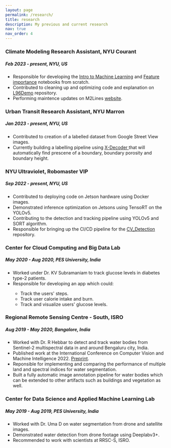 ```yaml
---
layout: page
permalink: /research/
title: research
description: My previous and current research
nav: true
nav_order: 4
---
```


<h3>Climate Modeling Research Assistant, NYU Courant </h3>
<h5> Feb 2023 - present, NYU, US </h5>
<ul>
    <li> Responsible for developing the <a href='https://m2lines.github.io/L96_demo/notebooks/gradient_decent.html'>Intro to Machine Learning</a> and <a href='https://m2lines.github.io/L96_demo/notebooks/feature_importance.html'>Feature importance</a> notebooks from scratch.</li>
    <li>Contributed to cleaning up and optimizing code and explanation on <a href='https://m2lines.github.io/L96_demo/intro.html#'>L96Demo</a> repository. </li>
    <li>Performing maintence updates on M2Lines <a href='https://m2lines.github.io'>website</a>.</li>
</ul>

<h3>Urban Transit Research Assistant, NYU Marron </h3>
<h5> Jan 2023 - present, NYU, US </h5>
<ul>
    <li>Contributed to creation of a labelled dataset from Google Street View images. </li>
    <li>Currently building a labelling pipeline using <a href = 'https://x-decoder-vl.github.io'> X-Decoder </a> that will automatically find prescene of a boundary, boundary porosity and boundary height.</li> 
    <!-- <li>Working with Dr. Elif Ensari's team on the <a href='https://new.mta.info/project/interborough-express'>MTA IBX</a> project. </li>
    <li>Current responsibilities include developing an automated Google Street View labeling tool that can detect buildings, walls, fences and other man made artifacts.</li> -->
</ul>

<h3>NYU Ultraviolet, Robomaster VIP </h3>
<h5> Sep 2022 - present, NYU, US </h5>
<ul>
    <li> Contributed to deploying code on Jetson hardware using Docker images. </li>
    <li> Demonstrated inference optimization on Jetsons using TensoRT on the YOLOv5. </li>
    <li> Contributing to the detection and tracking pipeline using YOLOv5 and SORT algorithm. </li>
    <li> Responsible for bringing up the CI/CD pipeline for the <a href='https://github.com/NYU-Robomaster-Ultraviolet/CV_Detection'>CV_Detection</a> repository. </li>
</ul>

<h3>Center for Cloud Computing and Big Data Lab</h3>
<h5> May 2020 - Aug 2020, PES University, India </h5>
<ul>
    <li>Worked under Dr. KV Subramaniam to track glucose levels in diabetes type-2 patients. </li>
    <li>Responsible for developing an app which could:</li>
        <ul>
            <li>Track the users' steps.</li>
            <li>Track user calorie intake and burn.</li>
            <li>Track and visualize users' glucose levels. </li>
        </ul>
</ul>

<h3>Regional Remote Sensing Centre - South, ISRO</h3>
<h5> Aug 2019 - May 2020, Bangalore, India </h5>
<ul>
    <li> Worked with Dr. R Hebbar to detect and track water bodies from Sentinel-2 multispectral data in and around Bengaluru city, India. </li>
    <li> Published work at the International Conference on Computer Vision and Machine Intelligence 2022. <a href='https://arxiv.org/abs/2212.08749'> Preprint</a>.</li>
    <li> Reponsible for implementing and comparing the performance of multiple land and spectral indices for water segmentation. </li>
    <li> Built a fully automatic image annotation pipeline for water bodies which can be extended to other artifacts such as buildings and vegetation as well. </li>
</ul>

<h3>Center for Data Science and Applied Machine Learning Lab</h3>
<h5> May 2019 - Aug 2019, PES University, India </h5>
<ul>
    <li> Worked with Dr. Uma D on water segmentation from drone and satellite images.</li>
    <li> Demonstrated water detection from drone footage using Deeplabv3+.</li>
    <li> Recommended to work with scientists at RRSC-S, ISRO.</li>
</ul>
<!-- For now, this page is assumed to be a static description of your courses. You can convert it to a collection similar to `_projects/` so that you can have a dedicated page for each course.

Organize your courses by years, topics, or universities, however you like! -->
